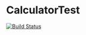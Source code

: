 # CalculatorTest
[![Build Status](https://travis-ci.com/joelmuppidi/CalculatorTest.svg?branch=master)](https://travis-ci.com/joelmuppidi/CalculatorTest)
